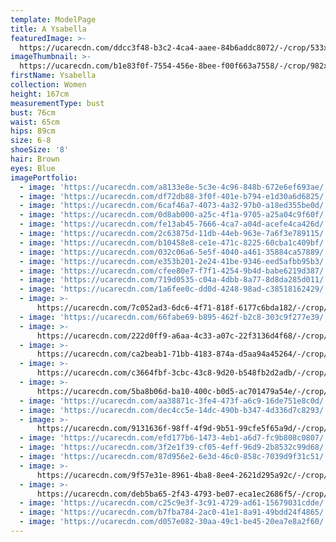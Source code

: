 ```yaml
---
template: ModelPage
title: A Ysabella
featuredImage: >-
  https://ucarecdn.com/ddcc3f48-b3c2-4ca4-aaee-84b6addc8072/-/crop/533x495/0,139/-/preview/
imageThumbnail: >-
  https://ucarecdn.com/b1e83f0f-7554-456e-8bee-f00f663a7558/-/crop/982x1471/455,96/-/preview/
firstName: Ysabella
collection: Women
height: 167cm
measurementType: bust
bust: 76cm
waist: 65cm
hips: 89cm
size: 6-8
shoeSize: '8'
hair: Brown
eyes: Blue
imagePortfolio:
  - image: 'https://ucarecdn.com/a8133e8e-5c3e-4c96-848b-672e6ef693ae/'
  - image: 'https://ucarecdn.com/df72db88-3f0f-401e-b794-e1d30a6d6825/'
  - image: 'https://ucarecdn.com/6caf46a7-4073-4a32-97b0-a18ed355be0d/'
  - image: 'https://ucarecdn.com/0d8ab000-a25c-4f1a-9705-a25a04c9f60f/'
  - image: 'https://ucarecdn.com/fe13ab45-7666-4ca7-a04d-acefe4ca426d/'
  - image: 'https://ucarecdn.com/2c63875d-11db-44eb-963e-7a6f3e789115/'
  - image: 'https://ucarecdn.com/b10458e8-ce1e-471c-8225-60cba1c409bf/'
  - image: 'https://ucarecdn.com/032c06a6-5e5f-4040-a461-35884ca57889/'
  - image: 'https://ucarecdn.com/e353b201-2e24-41be-9346-eed5afbb95b3/'
  - image: 'https://ucarecdn.com/cfee80e7-f7f1-4254-9b4d-babe6219d387/'
  - image: 'https://ucarecdn.com/719d0535-c04a-4dbb-8a77-8d8da285d011/'
  - image: 'https://ucarecdn.com/1a6fee0c-dd0d-4248-98ad-c38518162429/'
  - image: >-
      https://ucarecdn.com/7c052ad3-6dc6-4f71-818f-6177c6bda182/-/crop/732x1048/0,72/-/preview/
  - image: 'https://ucarecdn.com/66fabe69-b895-462f-b2c8-303c9f277e39/'
  - image: >-
      https://ucarecdn.com/222d0ff9-a6aa-4c33-a07c-22f3136d4f68/-/crop/1632x2118/0,331/-/preview/
  - image: >-
      https://ucarecdn.com/ca2beab1-71bb-4183-874a-d5aa94a45264/-/crop/640x788/0,172/-/preview/
  - image: >-
      https://ucarecdn.com/c3664fbf-3cbc-43c8-9d20-b548fb2d2adb/-/crop/600x640/0,160/-/preview/
  - image: >-
      https://ucarecdn.com/5ba8b06d-ba10-400c-b0d5-ac701479a54e/-/crop/533x737/0,63/-/preview/
  - image: 'https://ucarecdn.com/aa38871c-3fe4-473f-a6c9-16de751e8c0d/'
  - image: 'https://ucarecdn.com/dec4cc5e-14dc-490b-b347-4d336d7c8293/'
  - image: >-
      https://ucarecdn.com/9131636f-98ff-4f9d-9b51-99cfe5f65a9d/-/crop/734x1078/0,64/-/preview/
  - image: 'https://ucarecdn.com/efd177b6-1473-4eb1-a6d7-fc9b808c0807/'
  - image: 'https://ucarecdn.com/3f2e1f39-cf05-4eff-96d9-2b8532c99d68/'
  - image: 'https://ucarecdn.com/87d956e2-6e3d-46c0-858c-7039d9f31c51/'
  - image: >-
      https://ucarecdn.com/9f57e31e-8961-4ba8-8ee4-2621d295a92c/-/crop/533x751/0,49/-/preview/
  - image: >-
      https://ucarecdn.com/deb5ba65-2f43-4793-be07-eca1ec2686f5/-/crop/813x1196/0,0/-/preview/
  - image: 'https://ucarecdn.com/c25c9e3f-3c91-4729-ad61-15679031cdde/'
  - image: 'https://ucarecdn.com/b7fba784-2ac0-41e1-8a91-49bdd24f4865/'
  - image: 'https://ucarecdn.com/d057e082-30aa-49c1-be45-20ea7e8a2f60/'
---
```


